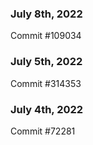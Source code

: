 ### July 8th, 2022

Commit #109034

### July 5th, 2022

Commit #314353


### July 4th, 2022

Commit #72281
